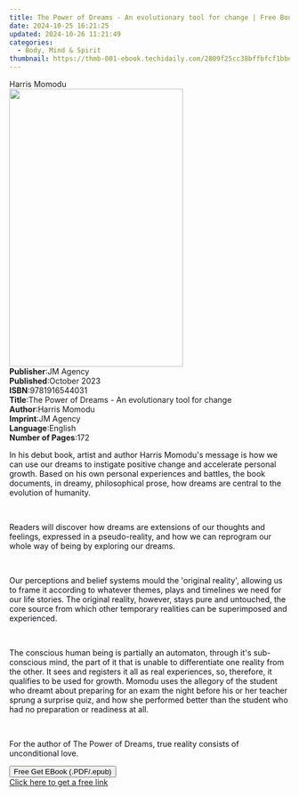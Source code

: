 ```yaml
---
title: The Power of Dreams - An evolutionary tool for change | Free Book
date: 2024-10-25 16:21:25
updated: 2024-10-26 11:21:49
categories:
  - Body, Mind & Spirit
thumbnail: https://thmb-001-ebook.techidaily.com/2809f25cc38bffbfcf1bbdeb1079349dd5e39bbaa3803949b7bdf912bce520bb.jpg
---
```

<main id="book-container">
  <div class="flex flex-col">
    <div class="book-brief flex-1 py-6 px-4 sm:p-6 md:py-10 md:px-8">
      <!-- brief-->
      <div class="book-brief-main">Harris Momodu</div>
    </div>
    <div
      class="book-meta-info flex-1 grid gap-4 col-start-1 col-end-3 row-start-1 sm:mb-6 sm:grid-cols-4 lg:gap-6 lg:col-start-2 lg:row-end-6 lg:row-span-6 lg:mb-0"
    >
      <div
        class="book-meta-info-left place-content-center mt-4 p-4 text-sm leading-6 col-start-2 col-span-2 dark:text-slate-400"
      >
        <img
          class="w-full h-500 object-cover rounded-lg sm:h-255 sm:col-span-2 lg:col-span-full"
          src="https://img-001-ebook.techidaily.com/017b7d502ad3fe01e87e81ae1855d99507e8dfa8f1497aba2a9f546f6c80dc05.jpg"
          alt=""
          width="312"
          height="500"
        />
      </div>
      <div
        class="book-meta-info-right mt-2 col-start-1 row-start-2 col-span-3 self-center"
      >
        <!-- meta data  -->
        <div class="flex flex-col px-4 md:px-8">
          <div class="flex-1">
            <strong>Publisher</strong>:<span class="px-2">JM Agency</span>
          </div>
          <div class="flex-1">
            <strong>Published</strong>:<span class="px-2">October 2023</span>
          </div>
          <div class="flex-1">
            <strong>ISBN</strong>:<span class="px-2">9781916544031</span>
          </div>
          <div class="flex-1">
            <strong>Title</strong>:<span class="px-2"
              >The Power of Dreams - An evolutionary tool for change</span
            >
          </div>
          <div class="flex-1">
            <strong>Author</strong>:<span class="px-2">Harris Momodu</span>
          </div>
          <div class="flex-1">
            <strong>Imprint</strong>:<span class="px-2">JM Agency</span>
          </div>
          <div class="flex-1">
            <strong>Language</strong>:<span class="px-2">English</span>
          </div>
          <div class="flex-1">
            <strong>Number of Pages</strong>:<span class="px-2">172</span>
          </div>
        </div>
      </div>
    </div>
    <div class="book-description flex-1 py-6 px-4 sm:p-6 md:py-10 md:px-8">
      <div class="book-description-main">
        <div accordion-content="" id="description">
          <p>
            <span style="color: rgb(14, 16, 26)"
              >In his debut book, artist and author Harris Momodu's message is
              how we can use our dreams to instigate positive change and
              accelerate personal growth. Based on his own personal experiences
              and battles, the book documents, in dreamy, philosophical prose,
              how dreams are central to the evolution of humanity.</span
            >
          </p>
          <p><span style="color: rgb(14, 16, 26)">&nbsp;</span></p>
          <p>
            <span style="color: rgb(14, 16, 26)">Readers</span
            ><strong style="color: rgb(14, 16, 26)">&nbsp;</strong
            ><span style="color: rgb(14, 16, 26)"
              >will discover how dreams are extensions of our thoughts and
              feelings, expressed in a pseudo-reality, and how we can reprogram
              our whole way of being by exploring our dreams.</span
            >
          </p>
          <p><span style="color: rgb(14, 16, 26)">&nbsp;</span></p>
          <p>
            <span style="color: rgb(14, 16, 26)"
              >Our perceptions and belief systems mould the 'original reality',
              allowing us to frame it according to whatever themes, plays and
              timelines we need for our life stories. The original reality,
              however, stays pure and untouched, the core source from which
              other temporary realities can be superimposed and
              experienced.&nbsp;</span
            >
          </p>
          <p><span style="color: rgb(14, 16, 26)">&nbsp;</span></p>
          <p>
            <span style="color: rgb(14, 16, 26)"
              >The conscious human being is partially an automaton, through it's
              sub-conscious mind, the part of it that is unable to differentiate
              one reality from the other. It sees and registers it all as real
              experiences, so, therefore, it qualifies to be used for growth.
              Momodu uses the allegory of the student who dreamt about preparing
              for an exam the night before his or her teacher sprung a surprise
              quiz, and how she performed better than the student who had no
              preparation or readiness at all.</span
            >
          </p>
          <p><span style="color: rgb(14, 16, 26)">&nbsp;</span></p>
          <p>
            <span style="color: rgb(14, 16, 26)">For the author of&nbsp;</span
            >The Power of Dreams,<span style="color: rgb(14, 16, 26)"
              >&nbsp;true reality consists of unconditional love.</span
            >
          </p>
        </div>
        <div class="accordion-fader"></div>
      </div>
    </div>
    <div class="book-excerpts flex-1 py-6 px-4 sm:p-6 md:py-10 md:px-8"></div>
    <div
      class="book-about-author flex-1 py-6 px-4 sm:p-6 md:py-10 md:px-8"
    ></div>
    <div class="book-free-get flex-1 py-6 px-4 sm:p-6 md:py-10 md:px-8">
      <button
        id="btn-free-get"
        class="bg-blue-500 hover:bg-blue-700 text-white font-bold py-2 px-4 rounded"
      >
        Free Get EBook (.PDF/.epub)
      </button>
      <div id="countdown-display" class="px-2 text-lg mt-2"></div>
      <a
        id="free-link"
        class="hidden bg-blue-500 hover:bg-blue-700 text-white font-bold py-2 px-4 rounded"
        href="https://www.ebooks.com/en-us/book/211142959/the-power-of-dreams-an-evolutionary-tool-for-change/harris-momodu/"
        target="_blank"
        >Click here to get a free link</a
      >
    </div>
    <script>
      let countdownTime = 0;
      let countdownInterval = null;
      document
        .getElementById('btn-free-get')
        .addEventListener('click', startCountdown);
      function startCountdown() {
        countdownTime = new Date().getTime() + 60000 * 3;
        countdownInterval = setInterval(updateCountdown, 1000);
        document.getElementById('btn-free-get').disabled = true;
        document
          .getElementById('btn-free-get')
          .classList.add('bg-gray-500', 'cursor-not-allowed');
      }
      function updateCountdown() {
        let currentTime = new Date().getTime();
        let timeLeft = countdownTime - currentTime;
        let secondsLeft = Math.floor(timeLeft / 1000);
        document.getElementById('countdown-display').innerHTML =
          `Remaining time: ${secondsLeft} seconds.`;
        if (secondsLeft <= 0) {
          clearInterval(countdownInterval);
          document.getElementById('btn-free-get').classList.add('hidden');
          document.getElementById('free-link').classList.remove('hidden');
          document.getElementById('countdown-display').innerHTML = '';
        }
      }
    </script>
  </div>
</main>
